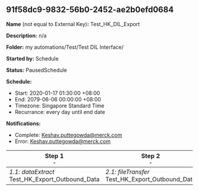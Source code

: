 ## 91f58dc9-9832-56b0-2452-ae2b0efd0684

**Name** (not equal to External Key)**:** Test_HK_DIL_Export

**Description:** n/a

**Folder:** my automations/Test/Test DIL Interface/

**Started by:** Schedule

**Status:** PausedSchedule

**Schedule:**

* Start: 2020-01-17 01:30:00 +08:00
* End: 2079-06-06 00:00:00 +08:00
* Timezone: Singapore Standard Time
* Recurrance: every day until end date

**Notifications:**

* Complete: Keshav.puttegowda@merck.com
* Error: Keshav.puttegowda@merck.com

| Step 1<br>_<small>-</small>_ | Step 2<br>_<small>-</small>_ |
| --- | --- |
| _1.1: dataExtract_<br>Test_HK_Export_Outbound_Data | _2.1: fileTransfer_<br>Test_HK_Export_Outbound_Data |
